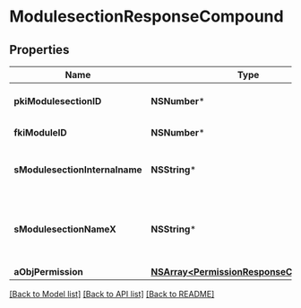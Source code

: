 # ModulesectionResponseCompound

## Properties
Name | Type | Description | Notes
------------ | ------------- | ------------- | -------------
**pkiModulesectionID** | **NSNumber*** | The unique ID of the Modulesection | 
**fkiModuleID** | **NSNumber*** | The unique ID of the Module | 
**sModulesectionInternalname** | **NSString*** | The Internal name of the Module section. | 
**sModulesectionNameX** | **NSString*** | The Name of the Modulesection in the language of the requester | 
**aObjPermission** | [**NSArray&lt;PermissionResponseCompound&gt;***](PermissionResponseCompound.md) |  | [optional] 

[[Back to Model list]](../README.md#documentation-for-models) [[Back to API list]](../README.md#documentation-for-api-endpoints) [[Back to README]](../README.md)


